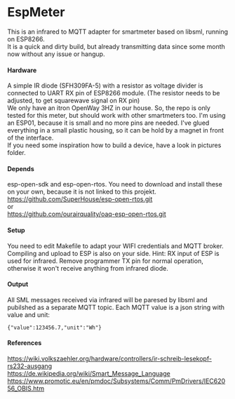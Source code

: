 # EspMeter
This is an infrared to MQTT adapter for smartmeter based on libsml, running on ESP8266.  
It is a quick and dirty build, but already transmitting data since some month now without any issue or hangup.

#### Hardware
A simple IR diode (SFH309FA-5) with a resistor as voltage divider is connected to UART RX pin of ESP8266 module. (The resistor needs to be adjusted, to get squarewave signal on RX pin)  
We only have an itron OpenWay 3HZ in our house. So, the repo is only tested for this meter, but should work with other smartmeters too.
I'm using an ESP01, because it is small and no more pins are needed. I've glued everything in a small plastic housing, so it can be hold by a magnet in front of the interface.  
If you need some inspiration how to build a device, have a look in pictures folder.

#### Depends
esp-open-sdk and esp-open-rtos. You need to download and install these on your own, because it is not linked to this projekt.
https://github.com/SuperHouse/esp-open-rtos.git  
or  
https://github.com/ourairquality/oaq-esp-open-rtos.git

#### Setup
You need to edit Makefile to adapt your WIFI credentials and MQTT broker.  
Compiling and upload to ESP is also on your side.
Hint: RX input of ESP is used for infrared. Remove programmer TX pin for normal operation, otherwise it won't receive anything from infrared diode.

#### Output
All SML messages received via infrared will be paresed by libsml and pubilshed as a separate MQTT topic. Each MQTT value is a json string with value and unit:

	{"value":123456.7,"unit":"Wh"}


#### References
https://wiki.volkszaehler.org/hardware/controllers/ir-schreib-lesekopf-rs232-ausgang  
https://de.wikipedia.org/wiki/Smart_Message_Language  
https://www.promotic.eu/en/pmdoc/Subsystems/Comm/PmDrivers/IEC62056_OBIS.htm  
